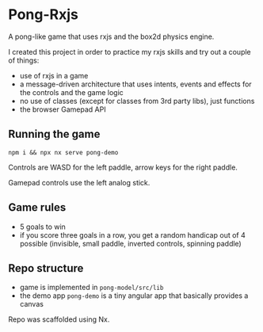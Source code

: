 # Pong-Rxjs

A pong-like game that uses rxjs and the box2d physics engine.

I created this project in order to practice my rxjs skills and try out a couple of things:

* use of rxjs in a game
* a message-driven architecture that uses intents, events and effects for the controls and the game logic
* no use of classes (except for classes from 3rd party libs), just functions
* the browser Gamepad API

## Running the game

```
npm i && npx nx serve pong-demo
```

Controls are WASD for the left paddle, arrow keys for the right paddle.

Gamepad controls use the left analog stick.

## Game rules

* 5 goals to win
* if you score three goals in a row, you get a random handicap out of 4 possible (invisible, small paddle, inverted controls, spinning paddle)

## Repo structure 

* game is implemented in `pong-model/src/lib`
* the demo app `pong-demo` is a tiny angular app that basically provides a canvas

Repo was scaffolded using Nx.